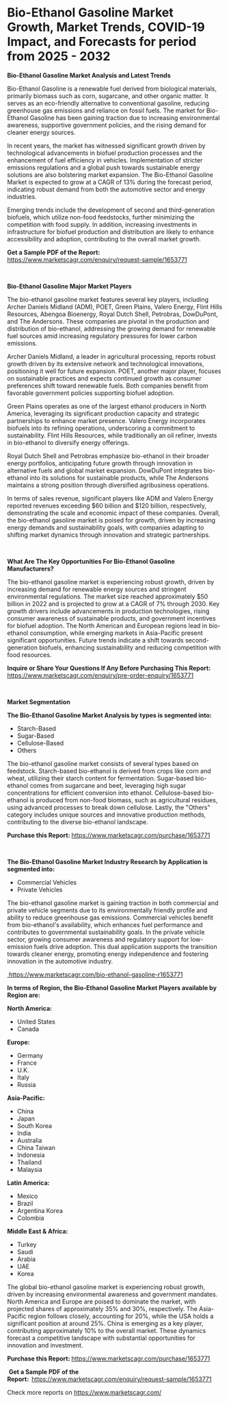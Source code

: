 <p><h1>Bio-Ethanol Gasoline Market Growth, Market Trends, COVID-19 Impact, and Forecasts for period from 2025 - 2032</h1></p><p><strong>Bio-Ethanol Gasoline Market Analysis and Latest Trends</strong></p>
<p><p>Bio-Ethanol Gasoline is a renewable fuel derived from biological materials, primarily biomass such as corn, sugarcane, and other organic matter. It serves as an eco-friendly alternative to conventional gasoline, reducing greenhouse gas emissions and reliance on fossil fuels. The market for Bio-Ethanol Gasoline has been gaining traction due to increasing environmental awareness, supportive government policies, and the rising demand for cleaner energy sources.</p><p>In recent years, the market has witnessed significant growth driven by technological advancements in biofuel production processes and the enhancement of fuel efficiency in vehicles. Implementation of stricter emissions regulations and a global push towards sustainable energy solutions are also bolstering market expansion. The Bio-Ethanol Gasoline Market is expected to grow at a CAGR of 13% during the forecast period, indicating robust demand from both the automotive sector and energy industries.</p><p>Emerging trends include the development of second and third-generation biofuels, which utilize non-food feedstocks, further minimizing the competition with food supply. In addition, increasing investments in infrastructure for biofuel production and distribution are likely to enhance accessibility and adoption, contributing to the overall market growth.</p></p>
<p><strong>Get a Sample PDF of the Report:&nbsp;</strong> <a href="https://www.marketscagr.com/enquiry/request-sample/1653771?utm_campaign=3195&utm_medium=2&utm_source=Github&utm_content=ia&utm_term=02042025&utm_id=bio-ethanol-gasoline">https://www.marketscagr.com/enquiry/request-sample/1653771</a></p>
<p>&nbsp;</p>
<p><strong>Bio-Ethanol Gasoline Major Market Players</strong></p>
<p><p>The bio-ethanol gasoline market features several key players, including Archer Daniels Midland (ADM), POET, Green Plains, Valero Energy, Flint Hills Resources, Abengoa Bioenergy, Royal Dutch Shell, Petrobras, DowDuPont, and The Andersons. These companies are pivotal in the production and distribution of bio-ethanol, addressing the growing demand for renewable fuel sources amid increasing regulatory pressures for lower carbon emissions.</p><p>Archer Daniels Midland, a leader in agricultural processing, reports robust growth driven by its extensive network and technological innovations, positioning it well for future expansion. POET, another major player, focuses on sustainable practices and expects continued growth as consumer preferences shift toward renewable fuels. Both companies benefit from favorable government policies supporting biofuel adoption.</p><p>Green Plains operates as one of the largest ethanol producers in North America, leveraging its significant production capacity and strategic partnerships to enhance market presence. Valero Energy incorporates biofuels into its refining operations, underscoring a commitment to sustainability. Flint Hills Resources, while traditionally an oil refiner, invests in bio-ethanol to diversify energy offerings.</p><p>Royal Dutch Shell and Petrobras emphasize bio-ethanol in their broader energy portfolios, anticipating future growth through innovation in alternative fuels and global market expansion. DowDuPont integrates bio-ethanol into its solutions for sustainable products, while The Andersons maintains a strong position through diversified agribusiness operations.</p><p>In terms of sales revenue, significant players like ADM and Valero Energy reported revenues exceeding $60 billion and $120 billion, respectively, demonstrating the scale and economic impact of these companies. Overall, the bio-ethanol gasoline market is poised for growth, driven by increasing energy demands and sustainability goals, with companies adapting to shifting market dynamics through innovation and strategic partnerships.</p></p>
<p>&nbsp;</p>
<p><strong>What Are The Key Opportunities For Bio-Ethanol Gasoline Manufacturers?</strong></p>
<p><p>The bio-ethanol gasoline market is experiencing robust growth, driven by increasing demand for renewable energy sources and stringent environmental regulations. The market size reached approximately $50 billion in 2022 and is projected to grow at a CAGR of 7% through 2030. Key growth drivers include advancements in production technologies, rising consumer awareness of sustainable products, and government incentives for biofuel adoption. The North American and European regions lead in bio-ethanol consumption, while emerging markets in Asia-Pacific present significant opportunities. Future trends indicate a shift towards second-generation biofuels, enhancing sustainability and reducing competition with food resources.</p></p>
<p><strong>Inquire or Share Your Questions If Any Before Purchasing This Report:</strong> <a href="https://www.marketscagr.com/enquiry/pre-order-enquiry/1653771?utm_campaign=3195&utm_medium=2&utm_source=Github&utm_content=ia&utm_term=02042025&utm_id=bio-ethanol-gasoline">https://www.marketscagr.com/enquiry/pre-order-enquiry/1653771</a></p>
<p>&nbsp;</p>
<p><strong>Market Segmentation</strong></p>
<p><strong>The Bio-Ethanol Gasoline Market Analysis by types is segmented into:</strong></p>
<p><ul><li>Starch-Based</li><li>Sugar-Based</li><li>Cellulose-Based</li><li>Others</li></ul></p>
<p><p>The bio-ethanol gasoline market consists of several types based on feedstock. Starch-based bio-ethanol is derived from crops like corn and wheat, utilizing their starch content for fermentation. Sugar-based bio-ethanol comes from sugarcane and beet, leveraging high sugar concentrations for efficient conversion into ethanol. Cellulose-based bio-ethanol is produced from non-food biomass, such as agricultural residues, using advanced processes to break down cellulose. Lastly, the "Others" category includes unique sources and innovative production methods, contributing to the diverse bio-ethanol landscape.</p></p>
<p><strong>Purchase this Report:&nbsp;</strong><a href="https://www.marketscagr.com/purchase/1653771?utm_campaign=3195&utm_medium=2&utm_source=Github&utm_content=ia&utm_term=02042025&utm_id=bio-ethanol-gasoline">https://www.marketscagr.com/purchase/1653771</a></p>
<p>&nbsp;</p>
<p><strong>The Bio-Ethanol Gasoline Market Industry Research by Application is segmented into:</strong></p>
<p><ul><li>Commercial Vehicles</li><li>Private Vehicles</li></ul></p>
<p><p>The bio-ethanol gasoline market is gaining traction in both commercial and private vehicle segments due to its environmentally friendly profile and ability to reduce greenhouse gas emissions. Commercial vehicles benefit from bio-ethanol's availability, which enhances fuel performance and contributes to governmental sustainability goals. In the private vehicle sector, growing consumer awareness and regulatory support for low-emission fuels drive adoption. This dual application supports the transition towards cleaner energy, promoting energy independence and fostering innovation in the automotive industry.</p></p>
<p><a href="https://www.marketscagr.com/bio-ethanol-gasoline-r1653771?utm_campaign=3195&utm_medium=2&utm_source=Github&utm_content=ia&utm_term=02042025&utm_id=bio-ethanol-gasoline">&nbsp;https://www.marketscagr.com/bio-ethanol-gasoline-r1653771</a></p>
<p><strong>In terms of Region, the Bio-Ethanol Gasoline Market Players available by Region are:</strong></p>
<p>
    <p> <strong> North America: </strong>
        <ul>
            <li>United States</li>
            <li>Canada</li>
        </ul>
        </p> 
    <p> <strong> Europe: </strong>
        <ul>
            <li>Germany</li>
            <li>France</li>
            <li>U.K.</li>
            <li>Italy</li>
            <li>Russia</li>
        </ul>
        </p> 
    <p> <strong> Asia-Pacific: </strong>
        <ul>
            <li>China</li>
            <li>Japan</li>
            <li>South Korea</li>
            <li>India</li>
            <li>Australia</li>
            <li>China Taiwan</li>
            <li>Indonesia</li>
            <li>Thailand</li>
            <li>Malaysia</li>
        </ul>
        </p> 
    <p> <strong> Latin America: </strong>
        <ul>
            <li>Mexico</li>
            <li>Brazil</li>
            <li>Argentina Korea</li>
            <li>Colombia</li>
        </ul>
        </p> 
    <p> <strong> Middle East & Africa: </strong>
        <ul>
            <li>Turkey</li>
            <li>Saudi</li>
            <li>Arabia</li>
            <li>UAE</li>
            <li>Korea</li>
        </ul>
    </p>
    </p>
<p><p>The global bio-ethanol gasoline market is experiencing robust growth, driven by increasing environmental awareness and government mandates. North America and Europe are poised to dominate the market, with projected shares of approximately 35% and 30%, respectively. The Asia-Pacific region follows closely, accounting for 20%, while the USA holds a significant position at around 25%. China is emerging as a key player, contributing approximately 10% to the overall market. These dynamics forecast a competitive landscape with substantial opportunities for innovation and investment.</p></p>
<p><strong>Purchase this Report: </strong><a href="https://www.marketscagr.com/purchase/1653771?utm_campaign=3195&utm_medium=2&utm_source=Github&utm_content=ia&utm_term=02042025&utm_id=bio-ethanol-gasoline">https://www.marketscagr.com/purchase/1653771</a></p>
<p>&nbsp;<strong>Get a Sample PDF of the Report:&nbsp;&nbsp;</strong><a href="https://www.marketscagr.com/enquiry/request-sample/1653771?utm_campaign=3195&utm_medium=2&utm_source=Github&utm_content=ia&utm_term=02042025&utm_id=bio-ethanol-gasoline">https://www.marketscagr.com/enquiry/request-sample/1653771</a></p>
<p><strong></strong></p>
<p>Check more reports on <a href="https://www.marketscagr.com/?utm_campaign=3195&utm_medium=2&utm_source=Github&utm_content=ia&utm_term=02042025&utm_id=bio-ethanol-gasoline">https://www.marketscagr.com/</a></p>